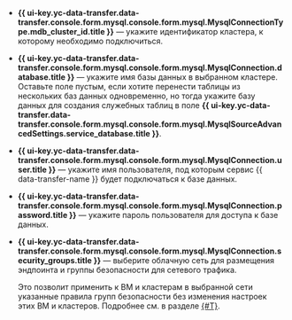 * **{{ ui-key.yc-data-transfer.data-transfer.console.form.mysql.console.form.mysql.MysqlConnectionType.mdb_cluster_id.title }}** — укажите идентификатор кластера, к которому необходимо подключиться.

* **{{ ui-key.yc-data-transfer.data-transfer.console.form.mysql.console.form.mysql.MysqlConnection.database.title }}** — укажите имя базы данных в выбранном кластере. Оставьте поле пустым, если хотите перенести таблицы из нескольких баз данных одновременно, но тогда укажите базу данных для создания служебных таблиц в поле **{{ ui-key.yc-data-transfer.data-transfer.console.form.mysql.console.form.mysql.MysqlSourceAdvancedSettings.service_database.title }}**.

* **{{ ui-key.yc-data-transfer.data-transfer.console.form.mysql.console.form.mysql.MysqlConnection.user.title }}** — укажите имя пользователя, под которым сервис {{ data-transfer-name }} будет подключаться к базе данных.

* **{{ ui-key.yc-data-transfer.data-transfer.console.form.mysql.console.form.mysql.MysqlConnection.password.title }}** — укажите пароль пользователя для доступа к базе данных.

* **{{ ui-key.yc-data-transfer.data-transfer.console.form.mysql.console.form.mysql.MysqlConnection.security_groups.title }}** — выберите облачную сеть для размещения эндпоинта и группы безопасности для сетевого трафика.

  Это позволит применить к ВМ и кластерам в выбранной сети указанные правила групп безопасности без изменения настроек этих ВМ и кластеров. Подробнее см. в разделе [{#T}](../../../../data-transfer/concepts/network.md).
